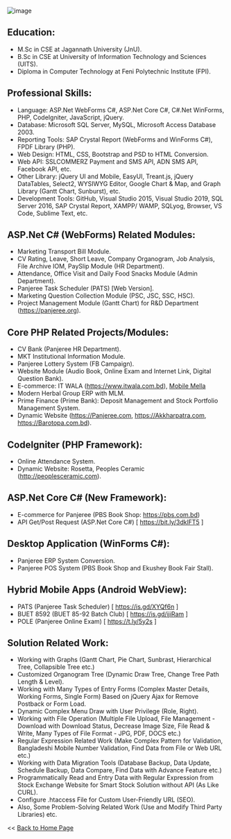 ![image](https://user-images.githubusercontent.com/83280369/189738315-fe50d3af-9063-4ca7-adb4-6b1ac163b8b2.png)

## Education: 
- M.Sc in CSE at Jagannath University (JnU).
- B.Sc in CSE at University of Information Technology and Sciences (UITS).
- Diploma in Computer Technology at Feni Polytechnic Institute (FPI).


## Professional Skills: 
 - Language: ASP.Net WebForms C#, ASP.Net Core C#, C#.Net WinForms, PHP, CodeIgniter, JavaScript, jQuery.
 - Database: Microsoft SQL Server, MySQL, Microsoft Access Database 2003.
 - Reporting Tools: SAP Crystal Report (WebForms and WinForms C#), FPDF Library (PHP).
 - Web Design: HTML, CSS, Bootstrap and PSD to HTML Conversion. 
 - Web API: SSLCOMMERZ Payment and SMS API, ADN SMS API, Facebook API, etc.
 - Other Library: jQuery UI and Mobile, EasyUI, Treant.js, jQuery DataTables, Select2, WYSIWYG Editor, Google Chart & Map, and Graph Library (Gantt Chart, Sunburst), etc. 
 - Development Tools: GitHub, Visual Studio 2015, Visual Studio 2019, SQL Server 2016, SAP Crystal Report, XAMPP/ WAMP, SQLyog, Browser, VS Code, Sublime Text, etc. 


## ASP.Net C# (WebForms) Related Modules:
 - Marketing Transport Bill Module.
 - CV Rating, Leave, Short Leave, Company Organogram, Job Analysis, File Archive IOM, PaySlip Module (HR Department).
 - Attendance, Office Visit and Daily Food Snacks Module (Admin Department).
 - Panjeree Task Scheduler (PATS) [Web Version].
 - Marketing Question Collection Module (PSC, JSC, SSC, HSC).
 - Project Management Module (Gantt Chart) for R&D Department (https://panjeree.org).


## Core PHP Related Projects/Modules:
 - CV Bank (Panjeree HR Department).
 - MKT Institutional Information Module.
 - Panjeree Lottery System (FB Campaign). 
 - Website Module (Audio Book, Online Exam and Internet Link, Digital Question Bank).
 - E-commerce: IT WALA (https://www.itwala.com.bd), <a href="https://docs.google.com/document/d/1e5Ldpbuz_2wG1B4pDjeUBQNIm6duIPQJ4RNAJk7uXLI/edit" title="Ecommerce - Mobile Mella">Mobile Mella</a>
 - Modern Herbal Group ERP with MLM.
 - Prime Finance (Prime Bank): Deposit Management and  Stock Portfolio Management System.
 - Dynamic Website (https://Panjeree.com, https://Akkharpatra.com, https://Barotopa.com.bd).
 
 
 ## CodeIgniter (PHP Framework):
 - Online Attendance System.
 - Dynamic Website: Rosetta, Peoples Ceramic (http://peoplesceramic.com).


## ASP.Net Core C# (New Framework): 
 - E-commerce for Panjeree (PBS Book Shop: https://pbs.com.bd) 
 - API Get/Post Request (ASP.Net Core C#)  [ https://bit.ly/3dklFT5 ]


## Desktop Application (WinForms C#):
 - Panjeree ERP System Conversion.
 - Panjeree POS System (PBS Book Shop and Ekushey Book Fair Stall).


## Hybrid Mobile Apps (Android WebView): 
 - PATS (Panjeree Task Scheduler)  [ https://is.gd/XYQf6n ]
 - BUET 8592 (BUET 85-92 Batch Club)  [ https://is.gd/ijiRam ]	
 - POLE (Panjeree Online Exam)  [ https://t.ly/5y2s ]


## Solution Related Work:
 - Working with Graphs (Gantt Chart, Pie Chart, Sunbrast, Hierarchical Tree, Collapsible Tree etc.)
 - Customized Organogram Tree (Dynamic Draw Tree, Change Tree Path Length & Level).
 - Working with Many Types of Entry Forms (Complex Master Details, Working Forms, Single Form) Based on jQuery Ajax for Remove Postback or Form Load.
 - Dynamic Complex Menu Draw with User Privilege (Role, Right).
 - Working with File Operation (Multiple File Upload, File Management - Download with Download Status, Decrease Image Size, File Read & Write, Many Types of File Format - JPG, PDF, DOCS etc.)
 - Regular Expression Related Work (Make Complex Pattern for Validation, Bangladeshi Mobile Number Validation, Find Data from File or Web URL etc.)
 - Working with Data Migration Tools (Database Backup, Data Update, Schedule Backup, Data Compare, Find Data with Advance Feature etc.)
 - Programmatically Read and Entry Data with Regular Expression from Stock Exchange Website for Smart Stock Solution without API (As Like CURL). 
 - Configure .htaccess File for Custom User-Friendly URL (SEO).
 - Also, Some Problem-Solving Related Work (Use and Modify Third Party Libraries) etc.


<p><< <a href="https://github.com/sayed-masud">Back to Home Page</a></p>
